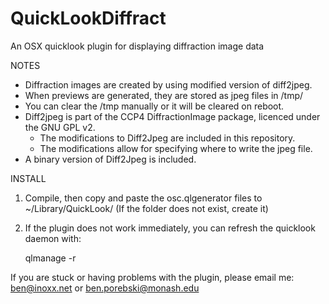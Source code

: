QuickLookDiffract
====================

An OSX quicklook plugin for displaying diffraction image data


NOTES

- Diffraction images are created by using modified version of diff2jpeg.
- When previews are generated, they are stored as jpeg files in /tmp/
- You can clear the /tmp manually or it will be cleared on reboot.
- Diff2jpeg is part of the CCP4 DiffractionImage package, licenced under the GNU GPL v2.
  - The modifications to Diff2Jpeg are included in this repository.
  - The modifications allow for specifying where to write the jpeg file.
- A binary version of Diff2Jpeg is included.

INSTALL

1. Compile, then copy and paste the osc.qlgenerator files to ~/Library/QuickLook/
	(If the folder does not exist, create it)

2. If the plugin does not work immediately, you can refresh the quicklook daemon with:
	
	qlmanage -r

If you are stuck or having problems with the plugin, please email me: ben@inoxx.net or ben.porebski@monash.edu
